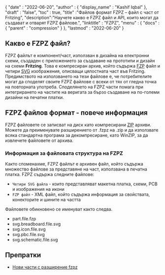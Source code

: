 {
  "date" : "2022-06-20",
  "author" : {
    "display_name" : "Kashif Iqbal"
},
  "draft" : "false",
  "toc" : true,
  "title" :"Файлов формат FZPZ – файл с част от Fritzing",
  "description":"Научете какво е FZPZ файл и API, които могат да създават и отварят FZPZ файлове.",
  "linktitle" : "FZPZ",
  "menu" : {
    "docs" : {
      "parent" : "compression"
}
},
  "lastmod" : "2022-06-20"
}

## Какво е FZPZ файл?

FZPZ файлът е компонент/част, използван в дизайна на електронни схеми, създаден с приложението за създаване на прототипи и дизайн на схеми **Fritzing**. Това е компресиран архив, който съдържа [FZP](/bg/cad/fzp/) файл и четири [SVG](/bg/page-description-language/svg/) изображения, описващи цялостната част във Fritzing. Предимството на използването на тези файлове е, че потребителите могат да споделят своите FZPZ файлове с всеки от тях от гледна точка на повторната употреба. Споделянето на FZPZ части помага при интегрирането на частите на веригата за бързо създаване на по-големи дизайни на печатни платки.

## FZPZ файлов формат - повече информация

FZPZ файловете се записват на диск като компресирани [ZIP](/bg/compression/zip/) архиви. Можете да преименувате разширението от .fzpz на .zip и да използвате всяка стандартна програма за декомпресиране, като WinZIP, за да извлечете файловете от архива.

### Информация за файловата структура на FZPZ

Както споменахме, FZPZ файлът е архивен файл, който съдържа множество файлове за представяне на част, използвана в печатна платка. FZPZ съдържа следните файлове:

* `Четири SVG файла` - които представляват макетна платка, схеми, PCB и изображения на икони
* `FZP файл` - XML файл, който съдържа информация за свойствата, конекторите и шините на частта

Файловете обикновено се именуват както следва.

* part.file.fzp
* svg.breadboard.file.svg
* svg.icon.file.svg
* svg.pbc.file.svg
* svg.schematic.file.svg

## Препратки ##

* [Нови части с разширение fzpz](https://forum.fritzing.org/t/new-parts-with-fzpz-extension/8007/2)

